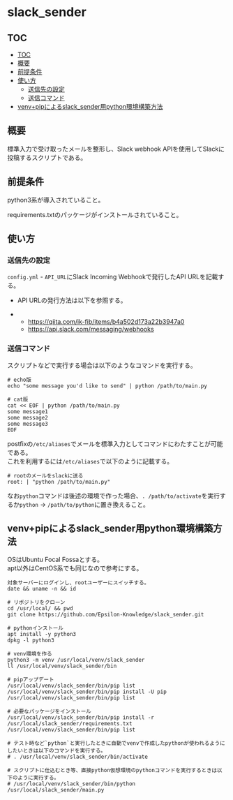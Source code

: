 # slack_sender <!-- omit in toc -->

## TOC
- [TOC](#toc)
- [概要](#概要)
- [前提条件](#前提条件)
- [使い方](#使い方)
  - [送信先の設定](#送信先の設定)
  - [送信コマンド](#送信コマンド)
- [venv+pipによるslack_sender用python環境構築方法](#venvpipによるslack_sender用python環境構築方法)

## 概要

標準入力で受け取ったメールを整形し、Slack webhook APIを使用してSlackに投稿するスクリプトである。

## 前提条件

python3系が導入されていること。

requirements.txtのパッケージがインストールされていること。

## 使い方

### 送信先の設定

`config.yml` - `API_URL`にSlack Incoming Webhookで発行したAPI URLを記載する。

- API URLの発行方法は以下を参照する。

- - https://qiita.com/ik-fib/items/b4a502d173a22b3947a0
  - https://api.slack.com/messaging/webhooks

### 送信コマンド

スクリプトなどで実行する場合は以下のようなコマンドを実行する。

```
# echo版
echo "some message you'd like to send" | python /path/to/main.py

# cat版
cat << EOF | python /path/to/main.py
some message1
some message2
some message3
EOF
```

postfixの`/etc/aliases`でメールを標準入力としてコマンドにわたすことが可能である。  
これを利用するには`/etc/aliases`で以下のように記載する。

```
# rootのメールをslackに送る
root: | "python /path/to/main.py"
```

なお`python`コマンドは後述の環境で作った場合、`. /path/to/activate`を実行するか`python` → `/path/to/python`に置き換えること。

## venv+pipによるslack_sender用python環境構築方法

OSはUbuntu Focal Fossaとする。  
apt以外はCentOS系でも同じなので参考にする。

```
対象サーバーにログインし、rootユーザーにスイッチする。
date && uname -n && id

# リポジトリをクローン
cd /usr/local/ && pwd
git clone https://github.com/Epsilon-Knowledge/slack_sender.git

# pythonインストール
apt install -y python3
dpkg -l python3

# venv環境を作る
python3 -m venv /usr/local/venv/slack_sender
ll /usr/local/venv/slack_sender/bin

# pipアップデート
/usr/local/venv/slack_sender/bin/pip list
/usr/local/venv/slack_sender/bin/pip install -U pip
/usr/local/venv/slack_sender/bin/pip list

# 必要なパッケージをインストール
/usr/local/venv/slack_sender/bin/pip install -r /usr/local/slack_sender/requirements.txt
/usr/local/venv/slack_sender/bin/pip list

# テスト時など`python`と実行したときに自動でvenvで作成したpythonが使われるようにしたいときは以下のコマンドを実行する。
# . /usr/local/venv/slack_sender/bin/activate

# スクリプトに仕込むとき等、直接python仮想環境のpythonコマンドを実行するときは以下のように実行する。
# /usr/local/venv/slack_sender/bin/python /usr/local/slack_sender/main.py

```





